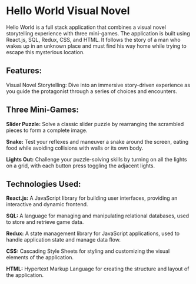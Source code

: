 # **Hello World Visual Novel**

Hello World is a full stack application that combines a visual novel storytelling experience with three mini-games. The application is built using React.js, SQL, Redux, CSS, and HTML. It follows the story of a man who wakes up in an unknown place and must find his way home while trying to escape this mysterious location.

## **Features:**

Visual Novel Storytelling: Dive into an immersive story-driven experience as you guide the protagonist through a series of choices and encounters.

## **Three Mini-Games:**

**Slider Puzzle:** Solve a classic slider puzzle by rearranging the scrambled pieces to form a complete image.

**Snake:** Test your reflexes and maneuver a snake around the screen, eating food while avoiding collisions with walls or its own body.

**Lights Out:** Challenge your puzzle-solving skills by turning on all the lights on a grid, with each button press toggling the adjacent lights.

## **Technologies Used:**

**React.js:** A JavaScript library for building user interfaces, providing an interactive and dynamic frontend. 

**SQL:** A language for managing and manipulating relational databases, used to store and retrieve game data. 

**Redux:** A state management library for JavaScript applications, used to handle application state and manage data flow. 

**CSS:** Cascading Style Sheets for styling and customizing the visual elements of the application. 

**HTML:** Hypertext Markup Language for creating the structure and layout of the application. 
